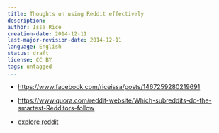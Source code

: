 ```yaml
---
title: Thoughts on using Reddit effectively
description: 
author: Issa Rice
creation-date: 2014-12-11
last-major-revision-date: 2014-12-11
language: English
status: draft
license: CC BY
tags: untagged
...
```


- <https://www.facebook.com/riceissa/posts/1467259280219691>

- <https://www.quora.com/reddit-website/Which-subreddits-do-the-smartest-Redditors-follow>

- [explore reddit](http://paulrosenzweig.com/explore-reddit/)

